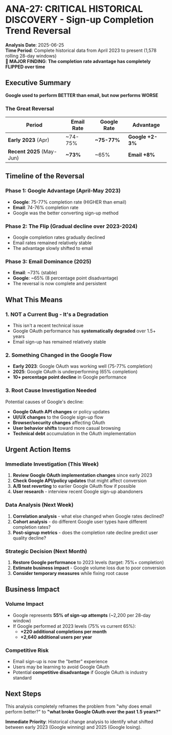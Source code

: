 # ANA-27: CRITICAL HISTORICAL DISCOVERY - Sign-up Completion Trend Reversal

**Analysis Date**: 2025-06-25  
**Time Period**: Complete historical data from April 2023 to present (1,578 rolling 28-day windows)  
**🚨 MAJOR FINDING**: **The completion rate advantage has completely FLIPPED over time**

## Executive Summary

**Google used to perform BETTER than email, but now performs WORSE**

### The Great Reversal

| Period | Email Rate | Google Rate | Advantage |
|--------|------------|-------------|-----------|
| **Early 2023** (Apr) | ~74-75% | **~75-77%** | **Google +2-3%** |
| **Recent 2025** (May-Jun) | **~73%** | ~65% | **Email +8%** |

## Timeline of the Reversal

### Phase 1: Google Advantage (April-May 2023)
- **Google**: 75-77% completion rate (HIGHER than email)
- **Email**: 74-76% completion rate  
- Google was the better converting sign-up method

### Phase 2: The Flip (Gradual decline over 2023-2024)
- Google completion rates gradually declined
- Email rates remained relatively stable
- The advantage slowly shifted to email

### Phase 3: Email Dominance (2025)
- **Email**: ~73% (stable)
- **Google**: ~65% (8 percentage point disadvantage)
- The reversal is now complete and persistent

## What This Means

### 1. **NOT a Current Bug - It's a Degradation**
- This isn't a recent technical issue
- Google OAuth performance has **systematically degraded** over 1.5+ years
- Email sign-up has remained relatively stable

### 2. **Something Changed in the Google Flow**
- **Early 2023**: Google OAuth was working well (75-77% completion)
- **2025**: Google OAuth is underperforming (65% completion)
- **10+ percentage point decline** in Google performance

### 3. **Root Cause Investigation Needed**
Potential causes of Google's decline:
- **Google OAuth API changes** or policy updates
- **UI/UX changes** to the Google sign-up flow
- **Browser/security changes** affecting OAuth
- **User behavior shifts** toward more casual browsing
- **Technical debt** accumulation in the OAuth implementation

## Urgent Action Items

### Immediate Investigation (This Week)
1. **Review Google OAuth implementation changes** since early 2023
2. **Check Google API/policy updates** that might affect conversion
3. **A/B test reverting** to earlier Google OAuth flow if possible
4. **User research** - interview recent Google sign-up abandoners

### Data Analysis (Next Week)  
1. **Correlation analysis** - what else changed when Google rates declined?
2. **Cohort analysis** - do different Google user types have different completion rates?
3. **Post-signup metrics** - does the completion rate decline predict user quality decline?

### Strategic Decision (Next Month)
1. **Restore Google performance** to 2023 levels (target: 75%+ completion)
2. **Estimate business impact** - Google volume loss due to poor conversion
3. **Consider temporary measures** while fixing root cause

## Business Impact

### Volume Impact
- Google represents **55% of sign-up attempts** (~2,200 per 28-day window)
- If Google performed at 2023 levels (75% vs current 65%):
  - **+220 additional completions per month**
  - **+2,640 additional users per year**

### Competitive Risk
- Email sign-up is now the "better" experience
- Users may be learning to avoid Google OAuth
- Potential **competitive disadvantage** if Google OAuth is industry standard

## Next Steps

This analysis completely reframes the problem from "why does email perform better?" to **"what broke Google OAuth over the past 1.5 years?"**

**Immediate Priority**: Historical change analysis to identify what shifted between early 2023 (Google winning) and 2025 (Google losing).